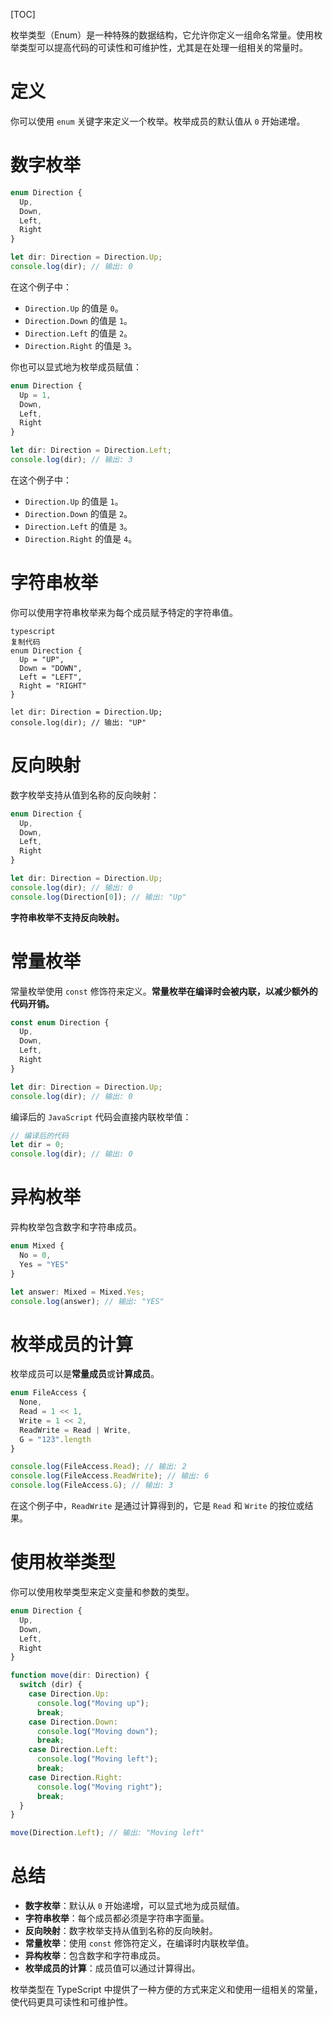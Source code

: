 [TOC]

枚举类型（Enum）是一种特殊的数据结构，它允许你定义一组命名常量。使用枚举类型可以提高代码的可读性和可维护性，尤其是在处理一组相关的常量时。



# 定义

你可以使用 `enum` 关键字来定义一个枚举。枚举成员的默认值从 `0` 开始递增。



# 数字枚举

```typescript
enum Direction {
  Up,
  Down,
  Left,
  Right
}

let dir: Direction = Direction.Up;
console.log(dir); // 输出: 0
```

在这个例子中：

- `Direction.Up` 的值是 `0`。
- `Direction.Down` 的值是 `1`。
- `Direction.Left` 的值是 `2`。
- `Direction.Right` 的值是 `3`。

你也可以显式地为枚举成员赋值：

```typescript
enum Direction {
  Up = 1,
  Down,
  Left,
  Right
}

let dir: Direction = Direction.Left;
console.log(dir); // 输出: 3
```

在这个例子中：

- `Direction.Up` 的值是 `1`。
- `Direction.Down` 的值是 `2`。
- `Direction.Left` 的值是 `3`。
- `Direction.Right` 的值是 `4`。



# 字符串枚举

你可以使用字符串枚举来为每个成员赋予特定的字符串值。

```
typescript
复制代码
enum Direction {
  Up = "UP",
  Down = "DOWN",
  Left = "LEFT",
  Right = "RIGHT"
}

let dir: Direction = Direction.Up;
console.log(dir); // 输出: "UP"
```



# 反向映射

数字枚举支持从值到名称的反向映射：

```typescript
enum Direction {
  Up,
  Down,
  Left,
  Right
}

let dir: Direction = Direction.Up;
console.log(dir); // 输出: 0
console.log(Direction[0]); // 输出: "Up"
```

**字符串枚举不支持反向映射。**



# 常量枚举

常量枚举使用 `const` 修饰符来定义。**常量枚举在编译时会被内联，以减少额外的代码开销。**

```typescript
const enum Direction {
  Up,
  Down,
  Left,
  Right
}

let dir: Direction = Direction.Up;
console.log(dir); // 输出: 0
```

编译后的 `JavaScript` 代码会直接内联枚举值：

```typescript
// 编译后的代码
let dir = 0;
console.log(dir); // 输出: 0
```



# 异构枚举

异构枚举包含数字和字符串成员。

```typescript
enum Mixed {
  No = 0,
  Yes = "YES"
}

let answer: Mixed = Mixed.Yes;
console.log(answer); // 输出: "YES"
```



# 枚举成员的计算

枚举成员可以是**常量成员**或**计算成员**。

```typescript
enum FileAccess {
  None,
  Read = 1 << 1,
  Write = 1 << 2,
  ReadWrite = Read | Write,
  G = "123".length
}

console.log(FileAccess.Read); // 输出: 2
console.log(FileAccess.ReadWrite); // 输出: 6
console.log(FileAccess.G); // 输出: 3
```

在这个例子中，`ReadWrite` 是通过计算得到的，它是 `Read` 和 `Write` 的按位或结果。



# 使用枚举类型

你可以使用枚举类型来定义变量和参数的类型。

```typescript
enum Direction {
  Up,
  Down,
  Left,
  Right
}

function move(dir: Direction) {
  switch (dir) {
    case Direction.Up:
      console.log("Moving up");
      break;
    case Direction.Down:
      console.log("Moving down");
      break;
    case Direction.Left:
      console.log("Moving left");
      break;
    case Direction.Right:
      console.log("Moving right");
      break;
  }
}

move(Direction.Left); // 输出: "Moving left"
```



# 总结

- **数字枚举**：默认从 `0` 开始递增，可以显式地为成员赋值。
- **字符串枚举**：每个成员都必须是字符串字面量。
- **反向映射**：数字枚举支持从值到名称的反向映射。
- **常量枚举**：使用 `const` 修饰符定义，在编译时内联枚举值。
- **异构枚举**：包含数字和字符串成员。
- **枚举成员的计算**：成员值可以通过计算得出。

枚举类型在 TypeScript 中提供了一种方便的方式来定义和使用一组相关的常量，使代码更具可读性和可维护性。







